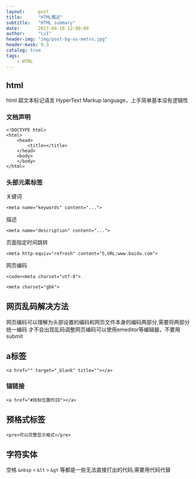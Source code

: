 ```yaml
---
layout:     post
title:      "HTML概述"
subtitle:   "HTML summary"
date:       2017-04-18 12:00:00
author:     "LvI"
header-img: "img/post-bg-os-metro.jpg"
header-mask: 0.3
catalog: true
tags:
    - HTML
---
```


## html

html 超文本标记语言 HyperText Markup language，上手简单基本没有逻辑性

### 文档声明

```
<!DOCTYPE html>
<html>
	<head>
		<title></title>
	</head>
	<body>
	</body>
</html>	
```

### 头部元素标签

关键词

```
<meta name="keywords" content="...">
```

描述

```
<meta name="description" content="...">
```

页面指定时间跳转

```
<meta http-equiv="refresh" content="5,URL:www.baidu.com">
```

网页编码

```
<code><meta charset="utf-8">

<meta charset="gbk">
```

## 网页乱码解决方法

网页编码可以理解为头部设置的编码和网页文件本身的编码两部分,需要将两部分统一编码
才不会出现乱码调整网页编码可以使用emeditor等编辑器，不要用submit

## a标签

```
<a href="" target="_blank" title=""></a>
```

### 锚链接

```
<a href="#目标位置的ID"></a>
```

## 预格式标签

```
<pre>可以完整显示格式</pre>
```

## 字符实体

空格 `&nbsp` `<` `&lt` `>` `&gt` 等都是一些无法直接打出的代码,需要用代码代替


